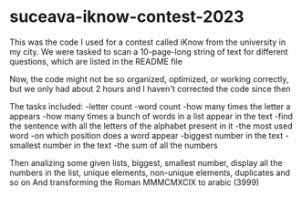 # suceava-iknow-contest-2023
This was the code I used for a contest called iKnow from the university in my city. We were tasked to scan a 10-page-long string of text for different questions, which are listed in the README file

Now, the code might not be so organized, optimized, or working correctly, but we only had about 2 hours and I haven't corrected the code since then

The tasks included:
-letter count
-word count
-how many times the letter a appears
-how many times a bunch of words in a list appear in the text
-find the sentence with all the letters of the alphabet present in it
-the most used word
-on which position does a word appear 
-biggest number in the text
-smallest number in the text
-the sum of all the numbers

Then analizing some given lists, biggest, smallest number, display all the numbers in the list, unique elements, non-unique elements, duplicates and so on
And transforming the Roman MMMCMXCIX to arabic (3999)
